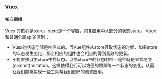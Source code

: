 ### Vuex

#### 核心思想

Vuex 的核心是store。store是一个容器，包含应用中大部分的状态state。 Vuex 和普通全局api的区别：
*  Vuex的状态存储是响应式的。当Vue组件从store读取状态的时候，如果store的状态发生变化，那么相应的组件也会相应的得到高效的更新。
* 不能直接改变store中的状态。改变store中的状态的唯一途径就是显式提交(commit)mutation。这样使得我们可以方便的跟踪每一个状态的变化，从而让我们能够实现一些工具帮我们更好的调整应用。

